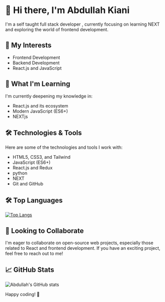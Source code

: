 # 👋 Hi there, I'm Abdullah Kiani

I'm a self taught full stack developer , currently focusing on learning NEXT and exploring the world of frontend development.

## 🚀 My Interests

- Frontend Development
- Backend Development
- React.js and JavaScript


## 🌱 What I'm Learning

I'm currently deepening my knowledge in:

- React.js and its ecosystem
- Modern JavaScript (ES6+)
- NEXTjs

## 🛠️ Technologies & Tools

Here are some of the technologies and tools I work with:

- HTML5, CSS3, and Tailwind
- JavaScript (ES6+)
- React.js and Redux
- python
- NEXT
- Git and GitHub
## 🛠️ Top Languages
[![Top Langs](https://github-readme-stats.vercel.app/api/top-langs/?username=abdullahkiani007&layout=pie)](https://github.com/abdullahkiani007/github-readme-stats)

## 💼 Looking to Collaborate

I'm eager to collaborate on open-source web projects, especially those related to React and frontend development. If you have an exciting project, feel free to reach out to me!

## 📈 GitHub Stats

![Abdullah's GitHub stats](https://github-readme-stats.vercel.app/api?username=abdullahkiani007&theme=monokai&show_icons=true&count_private=true)

Happy coding! 🚀
